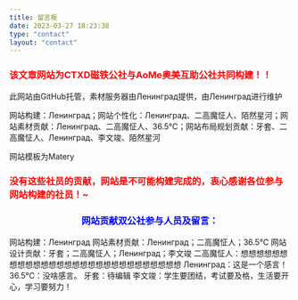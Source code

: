 ```yaml
---
title: 留言板
date: 2023-03-27 18:23:38
type: "contact"
layout: "contact"
---
```

### <font color=red>该文章网站为CTXD磁铁公社与AoMe奥美互助公社共同构建！！</font>

此网站由GitHub托管，素材服务器由Ленинград提供，由Ленинград进行维护

网站构建：Ленинград；网站个性化：Ленинград、二高魔怔人、陌然星河；网站素材贡献：Ленинград、二高魔怔人、36.5℃；网站布局规划贡献：牙套、二高魔怔人、Ленинград、李文竣、陌然星河

网站模板为Matery
### <font color=red> 没有这些社员的贡献，网站是不可能构建完成的，衷心感谢各位参与网站构建的社员！~</font>

### <center><font color=blue> 网站贡献双公社参与人员及留言：</font>
网站构建：Ленинград
网站素材贡献：Ленинград；二高魔怔人；36.5℃
网站设计贡献：牙套；二高魔怔人；Ленинград；李文竣
二高魔怔人：想想想想想想想想想想想想想想想想想想想想想想想想想想想想
Ленинград：这是一个感言！
36.5℃：没啥感言。
牙套：待编辑
李文竣：学生要团结，考试要及格，生活要开心，学习要努力！
